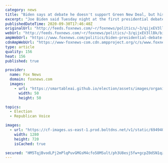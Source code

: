 ```yaml
---
category: news
title: "Biden says at debate he doesn't support Green New Deal, but his campaign website calls it 'crucial framework'"
excerpt: "Joe Biden said Tuesday night at the first presidential debate that he does not support the Green New Deal, but his campaign website calls it a “crucial framework” for meeting climate change challenges."
publishedDateTime: 2020-09-30T17:46:40Z
originalUrl: "http://feeds.foxnews.com/~r/foxnews/politics/~3/qijxEV3llBk/biden-presidential-debate-green-new-deal-crucial-framework"
webUrl: "http://feeds.foxnews.com/~r/foxnews/politics/~3/qijxEV3llBk/biden-presidential-debate-green-new-deal-crucial-framework"
ampWebUrl: "https://www.foxnews.com/politics/biden-presidential-debate-green-new-deal-crucial-framework.amp"
cdnAmpWebUrl: "https://www-foxnews-com.cdn.ampproject.org/c/s/www.foxnews.com/politics/biden-presidential-debate-green-new-deal-crucial-framework.amp"
type: article
quality: 156
heat: 156
published: true

provider:
  name: Fox News
  domain: foxnews.com
  images:
    - url: "https://smartableai.github.io/election/assets/images/organizations/foxnews.com-50x50.jpg"
      width: 50
      height: 50

topics:
  - Election
  - Republican Voice

images:
  - url: "https://cf-images.us-east-1.prod.boltdns.net/v1/static/694940094001/a7770338-6f00-45d5-b73c-f483671ead37/96618aa6-16e0-4aa8-b103-de0e0b8c3bce/1280x720/match/image.jpg"
    width: 1280
    height: 720
    isCached: true

secured: "HM5TqjBvodLPj2mPlqPuvGMGsM4cfo58MSult/ph3U8esj5fw+gcpZ0dSN1qzPbZEPJulKbeNBudmrRVOseUc0eFLwBNNoaZA3m+R3W1LkbntFeqNi/kbxtIEI7Jp30o/3kgHzgOZZfe1cqATfuw5psENetQvGLzSpKPUdPGE7mzdX7qarw978DC+2sp/F6c1H9rU8p0tVUpD2aL/wwIH6QvnSXbQCptCy2CdAbK/1/yliqWje9q3Jnrg20TLiLNVOUlUkV3j/8NdT0BM7PZROeuY6h/y7yOxPwjNX8RRtslPTELDbfRKoK4XQsSzUCmaQqoZ747PkdKxVKfi88S9fRIKiVIqWRBxyuDh9RY14U=;fKaPRA3NZhDjuL+IB6GS5w=="
---
```


